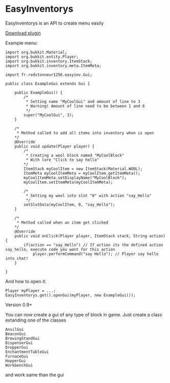 # EasyInventorys

EasyInventorys is an API to create menu easily

[Download plugin](https://www.spigotmc.org/resources/easyinventory.68860/)


Example menu:

```
import org.bukkit.Material;
import org.bukkit.entity.Player;
import org.bukkit.inventory.ItemStack;
import org.bukkit.inventory.meta.ItemMeta;

import fr.redstonneur1256.easyinv.Gui;

public class ExampleGui extends Gui {

	public ExampleGui() {
		/*
		 * Setting name "MyCoolGui" and amount of line to 3 
		 * Warning! Amount of line need to be between 1 and 6
		 */
		super("MyCoolGui", 3);
	}
	
	/*
	 * Method called to add all items into inventory when is open
	*/
	@Override
	public void update(Player player) {
		/* 
		 * Creating a wool block named "MyCoolBlock"
		 * With lore "Click to say hello"
		*/
		ItemStack myCoolItem = new ItemStack(Material.WOOL);
		ItemMeta myCoolItemMeta = myCoolItem.getItemMeta();
		myCoolItemMeta.setDisplayName("MyCoolBlock");
		myCoolItem.setItemMeta(myCoolItemMeta);
		
		/*
		 * Setting my wool into slot "0" with action "say_Hello"
		 */
		setSlotData(myCoolItem, 0, "say_Hello");
	}
	
	/*
	 * Method called when an item get clicked
	*/
	@Override
	public void onClick(Player player, ItemStack stack, String action) {
		if(action == "say_Hello") // If action its the defined action say_hello, execute code you want for this action
			player.performCommand("say Hello"); // Player say hello into chat!
	}
	
}
```

And how to open it:
```
Player myPlayer = ...;
EasyInventorys.get().openGui(myPlayer, new ExampleGui());
```

Version 0.9+

You can now create a gui of any type of block in game. Just create a class extanding one of the classes
```
AnvilGui
BeaconGui
BrewingStandGui
DispenserGui
DropperGui
EnchantmentTableGui
FurnaceGui
HopperGui
WorkbenchGui
```
and work same than the gui
